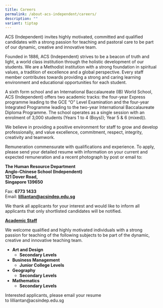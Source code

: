 ```yaml
---
title: Careers
permalink: /about-acs-independent/careers/
description: ""
variant: tiptap
---
```

<p data-pm-slice="1 1 []">ACS (Independent) invites highly motivated, committed and qualified candidates with a strong passion for teaching and pastoral care to be part of our dynamic, creative and innovative team.</p>
<p>Founded in 1886, ACS (Independent) strives to be a beacon of truth and light, a world class institution through the holistic development of our students. We are a Methodist institution with a strong foundation in spiritual values, a tradition of excellence and a global perspective. Every staff member contributes towards providing a strong and caring learning environment and educational opportunities for each student.</p>
<p>A sixth form school and an International Baccalaureate (IB) World School, ACS (Independent) offers two academic tracks: the four-year Express programme leading to the GCE “O” Level Examination and the four-year Integrated Programme leading to the two-year International Baccalaureate Diploma Programme. The school operates as a single session with an enrolment of 3,000 students (Years 1 to 4 (Boys)); Year 5 &amp; 6 (mixed)).</p>
<p>We believe in providing a positive environment for staff to grow and develop professionally, and value excellence, commitment, respect, integrity, creativity and teamwork.</p>
<p>Remuneration commensurate with qualifications and experience. To apply, please send your detailed resume with information on your current and expected remuneration and a recent photograph by post or email to:</p>
<p><strong>The Human Resource Department</strong> <br><strong>Anglo-Chinese School (Independent)</strong> <br><strong>121 Dover Road,</strong> <br><strong>Singapore 139650</strong></p>
<p>Fax:&nbsp;<strong>6773 1433</strong> <br>Email: <strong><a rel="noopener noreferrer nofollow" target="_blank" href="mailto:lilliantan@acsindep.edu.sg">lilliantan@acsindep.edu.sg</a></strong></p>
<p>We thank all applicants for your interest and would like to inform all applicants that only shortlisted candidates will be notified.</p>
<p><strong><u>Academic Staff</u></strong></p>
<p>We welcome qualified and highly motivated individuals with a strong passion for teaching of the following subjects to be part of the dynamic, creative and innovative teaching team.</p>
<ul>
<li><strong>Art and Design</strong>
<ul>
<li><strong>Secondary Levels</strong></li>
</ul>
</li>
<li><strong>Business Management</strong>
<ul>
<li><strong>Junior College Levels</strong></li>
</ul>
</li>
<li><strong>Geography</strong>
<ul>
<li><strong>Secondary Levels</strong></li>
</ul>
</li>
<li><strong>Mathematics</strong>
<ul>
<li><strong>Secondary Levels</strong></li>
</ul>
</li>
</ul>


<p>Interested applicants, please email your resume to&nbsp;lilliantan@acsindep.edu.sg</p>